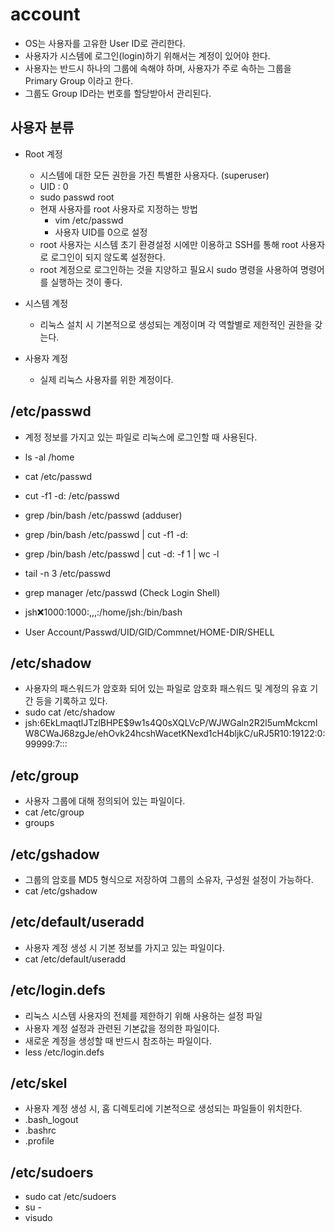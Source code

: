
# account

- OS는 사용자를 고유한 User ID로 관리한다.
- 사용자가 시스템에 로그인(login)하기 위해서는 계정이 있어야 한다.
- 사용자는 반드시 하나의 그룹에 속해야 하며, 사용자가 주로 속하는 그룹을 Primary Group 이라고 한다.
- 그룹도 Group ID라는 번호를 할당받아서 관리된다.

## 사용자 분류

- Root 계정
  - 시스템에 대한 모든 권한을 가진 특별한 사용자다. (superuser)
  - UID : 0
  - sudo passwd root
  - 현재 사용자를 root 사용자로 지정하는 방법
    - vim /etc/passwd
    - 사용자 UID를 0으로 설정
  - root 사용자는 시스템 초기 환경설정 시에만 이용하고 SSH를 통해 root 사용자로 로그인이 되지 않도록 설정한다.
  - root 계정으로 로그인하는 것을 지양하고 필요시 sudo 명령을 사용하여 명령어를 실행하는 것이 좋다.

- 시스템 계정
  - 리눅스 설치 시 기본적으로 생성되는 계정이며 각 역할별로 제한적인 권한을 갖는다.

- 사용자 계정
  - 실제 리눅스 사용자를 위한 계정이다.

## /etc/passwd

- 계정 정보를 가지고 있는 파일로 리눅스에 로그인할 때 사용된다.
- ls -al /home
- cat /etc/passwd
- cut -f1 -d: /etc/passwd
- grep /bin/bash /etc/passwd (adduser)
- grep /bin/bash /etc/passwd | cut -f1 -d:
- grep /bin/bash /etc/passwd | cut -d: -f 1 | wc -l
- tail -n 3 /etc/passwd
- grep manager /etc/passwd (Check Login Shell)
- jsh:x:1000:1000:,,,:/home/jsh:/bin/bash

- User Account/Passwd/UID/GID/Commnet/HOME-DIR/SHELL

## /etc/shadow

- 사용자의 패스워드가 암호화 되어 있는 파일로 암호화 패스워드 및 계정의 유효 기간 등을 기록하고 있다.
- sudo cat /etc/shadow
- jsh:$6$EkLmaqtlJTzlBHPE$9w1s4Q0sXQLVcP/WJWGaln2R2l5umMckcmIW8CWaJ68zgJe/ehOvk24hcshWacetKNexd1cH4bljkC/uRJ5R10:19122:0:99999:7:::

## /etc/group

- 사용자 그룹에 대해 정의되어 있는 파일이다.
- cat /etc/group
- groups

## /etc/gshadow

- 그룹의 암호를 MD5 형식으로 저장하여 그룹의 소유자, 구성원 설정이 가능하다.
- cat /etc/gshadow

## /etc/default/useradd

- 사용자 계정 생성 시 기본 정보를 가지고 있는 파일이다.
- cat /etc/default/useradd

## /etc/login.defs

- 리눅스 시스템 사용자의 전체를 제한하기 위해 사용하는 설정 파일
- 사용자 계정 설정과 관련된 기본값을 정의한 파일이다.
- 새로운 계정을 생성할 때 반드시 참조하는 파일이다.
- less /etc/login.defs

## /etc/skel

- 사용자 계정 생성 시, 홈 디렉토리에 기본적으로 생성되는 파일들이 위치한다.
- .bash_logout
- .bashrc
- .profile

## /etc/sudoers

- sudo cat /etc/sudoers
- su -
- visudo
